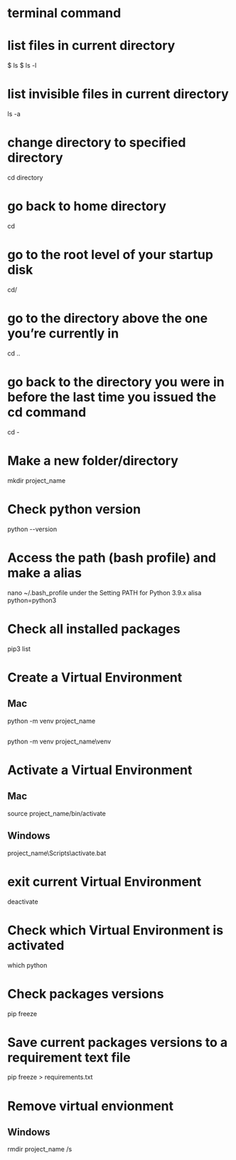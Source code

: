 # terminal command

# list files in current directory
$ ls
$ ls -l

# list invisible files in current directory
ls -a

# change directory to specified directory
cd directory

# go back to home directory
cd

# go to the root level of your startup disk
cd/

# go to the directory above the one you’re currently in
cd ..

# go back to the directory you were in before the last time you issued the cd command
cd -

# Make a new folder/directory
mkdir project_name

# Check python version
python --version

# Access the path (bash profile) and make a alias
nano ~/.bash_profile
under the Setting PATH for Python 3.9.x
alisa python=python3

# Check all installed packages
pip3 list

# Create a Virtual Environment
## Mac
python -m venv project_name
##
python -m venv project_name\venv

# Activate a Virtual Environment
## Mac
source project_name/bin/activate
## Windows
project_name\Scripts\activate.bat

# exit current Virtual Environment
deactivate

# Check which Virtual Environment is activated
which python

# Check packages versions
pip freeze

# Save current packages versions to a requirement text file
pip freeze > requirements.txt

# Remove virtual envionment
## Windows
rmdir project_name /s













